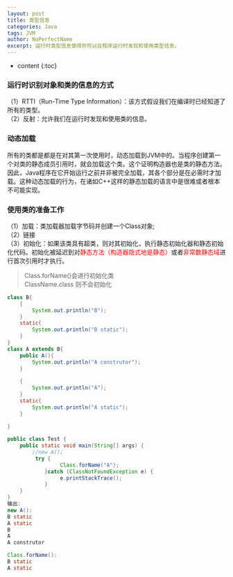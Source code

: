 ```yaml
---
layout: post
title: 类型信息
categories: Java
tags: JVM
author: NoPerfectName
excerpt: 运行时类型信息使得你可以在程序运行时发现和使用类型信息。
---
```


* content
{:toc}



### 运行时识别对象和类的信息的方式
（1）RTTI（Run-Time Type Information）：该方式假设我们在编译时已经知道了所有的类型。    
（2）反射：允许我们在运行时发现和使用类的信息。   

### 动态加载
所有的类都是都是在对其第一次使用时，动态加载到JVM中的。当程序创建第一个对类的静态成员引用时，就会加载这个类。这个证明构造器也是类的静态方法。因此，Java程序在它开始运行之前并非被完全加载，其各个部分是在必需时才加载。这种动态加载的行为，在诸如C++这样的静态加载的语言中是很难或者根本不可能实现。

### 使用类的准备工作
（1）加载：类加载器加载字节码并创建一个Class对象;  
（2）链接  
（3）初始化：如果该类具有超类，则对其初始化，执行静态初始化器和静态初始化代码。初始化被延迟到对<font color="red">静态方法（构造器隐式地是静态）</font>或者<font color="red">非常数静态域</font>进行首次引用时才执行。
> Class.forName()会进行初始化类  
> ClassName.class 则不会初始化  
      
```java
class B{  
	{  
		System.out.println("B");  
	}  
	static{  
		System.out.println("B static");  
	}  
}
class A extends B{  
	public A(){  
		System.out.println("A construtor");
	}  
	
	{
		System.out.println("A");
	}
	static{
		System.out.println("A static");
	}
	
}

public class Test {
	public static void main(String[] args) {
		//new A();
		 try {
           		 Class.forName("A");
        	}catch (ClassNotFoundException e) {
           		 e.printStackTrace();
        	}
	}
}
输出:
new A(): 
B static
A static
B
A
A construtor

Class.forName():
B static
A static
```
 
